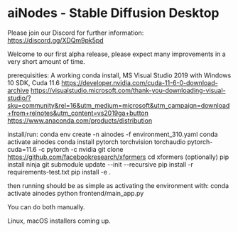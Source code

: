 # aiNodes - Stable Diffusion Desktop

Please join our Discord for further information: https://discord.gg/XDQm9pk5pd

Welcome to our first alpha release, please expect many improvements in a very short amount of time.

prerequisities: A working conda install, MS Visual Studio 2019 with Windows 10 SDK, Cuda 11.6
https://developer.nvidia.com/cuda-11-6-0-download-archive
https://visualstudio.microsoft.com/thank-you-downloading-visual-studio/?sku=community&rel=16&utm_medium=microsoft&utm_campaign=download+from+relnotes&utm_content=vs2019ga+button
https://www.anaconda.com/products/distribution

install/run:
conda env create -n ainodes -f environment_310.yaml
conda activate ainodes
conda install pytorch torchvision torchaudio pytorch-cuda=11.6 -c pytorch -c nvidia
git clone https://github.com/facebookresearch/xformers
cd xformers
(optionally) pip install ninja
git submodule update --init --recursive
pip install -r requirements-test.txt
pip install -e .

then running should be as simple as activating the environment with:
conda activate ainodes
python frontend/main_app.py

You can do both manually.

Linux, macOS installers coming up.
